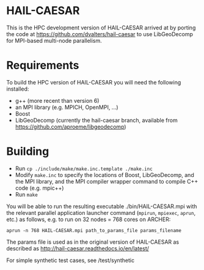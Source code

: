 # HAIL-CAESAR

This is the HPC development version of HAIL-CAESAR arrived at by porting the code at https://github.com/dvalters/hail-caesar to use LibGeoDecomp for MPI-based multi-node parallelism.

# Requirements

To build the HPC version of HAIL-CAESAR you will need the following installed:

- g++ (more recent than version 6)
- an MPI library (e.g. MPICH, OpenMPI, ...)
- Boost
- LibGeoDecomp (currently the hail-caesar branch, available from https://github.com/aproeme/libgeodecomp)


# Building

- Run ```cp ./include/make/make.inc.template ./make.inc```
- Modify ```make.inc``` to specify the locations of Boost, LibGeoDecomp, and the MPI library, and the MPI compiler wrapper command to compile C++ code (e.g. mpic++)
- Run ```make```

You will be able to run the resulting executable ./bin/HAIL-CAESAR.mpi with the relevant parallel application launcher command (`mpirun`, `mpiexec`, `aprun`, etc.) as follows, e.g. to run on 32 nodes = 768 cores on ARCHER: 

```aprun -n 768 HAIL-CAESAR.mpi path_to_params_file params_filename```

The params file is used as in the original version of HAIL-CAESAR as described as http://hail-caesar.readthedocs.io/en/latest/

For simple synthetic test cases, see /test/synthetic